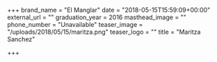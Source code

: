 +++
brand_name = "El Manglar"
date = "2018-05-15T15:59:09+00:00"
external_url = ""
graduation_year = 2016
masthead_image = ""
phone_number = "Unavailable"
teaser_image = "/uploads/2018/05/15/maritza.png"
teaser_logo = ""
title = "Maritza Sanchez"

+++

